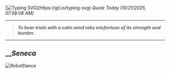 [![Typing SVG](https://readme-typing-svg.herokuapp.com?font=Press+Start+2P&color=C2F784&size=35&width=900&height=100&lines=Hello+World%2C+I'm+Hung+!)](https://git.io/typing-svg) 
_Quote Today (10/21/2025, 07:58:08 AM)_
___
>**_To bear trials with a calm mind robs misfortune of its strength and burden._**
___

## __**_Seneca_**

![RobotDance](src/assets/images/robot-dancing-dribble.gif?style=center)
